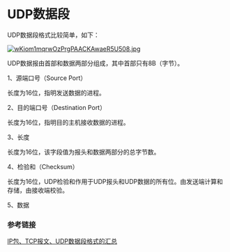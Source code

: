 # UDP数据段

UDP数据段格式比较简单，如下：

[![wKiom1mqrwOzPrgPAACKAwaeR5U508.jpg](https://s1.51cto.com/wyfs02/M02/05/BA/wKiom1mqrwOzPrgPAACKAwaeR5U508.jpg)](https://s1.51cto.com/wyfs02/M02/05/BA/wKiom1mqrwOzPrgPAACKAwaeR5U508.jpg)

UDP数据报由首部和数据两部分组成，其中首部只有8B（字节）。

1、源端口号（Source Port）

长度为16位，指明发送数据的进程。

2、目的端口号（Destination Port）

长度为16位，指明目的主机接收数据的进程。

3、长度

长度为16位，该字段值为报头和数据两部分的总字节数。

4、检验和（Checksum）

长度为16位，UDP检验和作用于UDP报头和UDP数据的所有位。由发送端计算和存储，由接收端校验。

5、数据



### 参考链接

[IP包、TCP报文、UDP数据段格式的汇总](http://blog.51cto.com/mmanong/1962353)